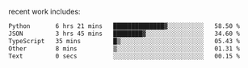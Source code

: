 
<!--<img width="1415" height="100" alt="blu" src="https://github.com/rdsilva01/rdsilva01/assets/101207588/deb060e5-d035-4f09-b511-e3f50605b207">-->

<!-- \> Enthusiastic about developing and building solutions <br>
\> Computer Science and Engineering @ UBI -->

<!-- <a href="https://www.rodrigosilva.live/">personal website</a> 🏁 -->

<!-- ![](https://komarev.com/ghpvc/?username=rdsilva01) -->

recent work includes:
<!--START_SECTION:waka-->

```txt
Python       6 hrs 21 mins   ██████████████▓░░░░░░░░░░   58.50 %
JSON         3 hrs 45 mins   ████████▓░░░░░░░░░░░░░░░░   34.60 %
TypeScript   35 mins         █▒░░░░░░░░░░░░░░░░░░░░░░░   05.43 %
Other        8 mins          ▒░░░░░░░░░░░░░░░░░░░░░░░░   01.31 %
Text         0 secs          ░░░░░░░░░░░░░░░░░░░░░░░░░   00.15 %
```

<!--END_SECTION:waka-->

